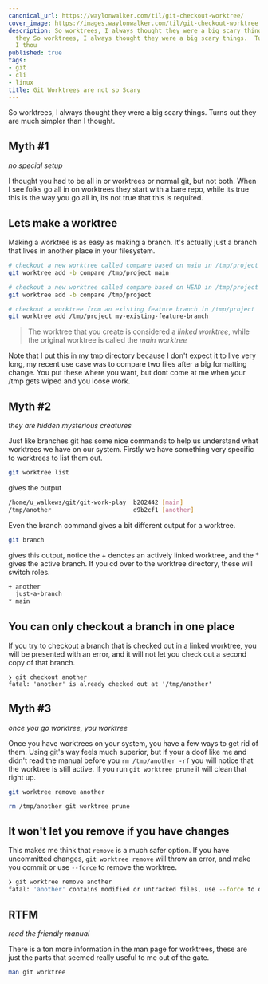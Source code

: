 ```yaml
---
canonical_url: https://waylonwalker.com/til/git-checkout-worktree/
cover_image: https://images.waylonwalker.com/til/git-checkout-worktree.png
description: So worktrees, I always thought they were a big scary things.  Turns out
  they So worktrees, I always thought they were a big scary things.  Turns out they
  I thou
published: true
tags:
- git
- cli
- linux
title: Git Worktrees are not so Scary
---
```


So worktrees, I always thought they were a big scary things.  Turns out they are much simpler than I thought.

## Myth #1
_no special setup_

I thought you had to be all in or worktrees or normal git, but not both.  When I see folks go all in on worktrees they start with a bare repo, while its true this is the way you go all in, its not true that this is required.

## Lets make a worktree

Making a worktree is as easy as making a branch.  It's actually just a branch that lives in another place in your filesystem.

``` bash
# checkout a new worktree called compare based on main in /tmp/project
git worktree add -b compare /tmp/project main

# checkout a new worktree called compare based on HEAD in /tmp/project
git worktree add -b compare /tmp/project

# checkout a worktree from an existing feature branch in /tmp/project
git worktree add /tmp/project my-existing-feature-branch
```

> The worktree that you create is considered a _linked worktree_, while the
> original worktree is called the _main worktree_

Note that I put this in my tmp directory because I don't expect it to live very long, my recent use case was to compare two files after a big formatting change.  You put these where you want, but dont come at me when your /tmp gets wiped and you loose work.

 ## Myth #2
 _they are hidden mysterious creatures_

Just like branches git has some nice commands to help us understand what worktrees we have on our system.  Firstly we have something very specific to worktrees to list them out.

``` bash
git worktree list
```

gives the output

``` bash
/home/u_walkews/git/git-work-play  b202442 [main]
/tmp/another                       d9b2cf1 [another]
```

Even the branch command gives a bit different output for a worktree.

``` bash
git branch
```

gives this output, notice the + denotes an actively linked worktree, and the * gives the active branch.  If you cd over to the worktree directory, these will switch roles.

``` bash
+ another
  just-a-branch
* main
```

## You can only checkout a branch in one place

If you try to checkout a branch that is checked out in a linked worktree, you will be presented with an error, and it will not let you check out a second copy of that branch.

```
❯ git checkout another
fatal: 'another' is already checked out at '/tmp/another'
```

## Myth #3
_once you go worktree, you worktree_

Once you have worktrees on your system, you have a few ways to get rid of them. Using git's way feels much superior, but if your a doof like me and didn't read the manual before you `rm /tmp/another -rf` you will notice that the worktree is still active.  If you run `git worktree prune` it will clean that right up.

``` bash
git worktree remove another

rm /tmp/another git worktree prune
```

## It won't let you remove if you have changes

This makes me think that `remove` is a much safer option.  If you have uncommitted changes, `git worktree remove` will throw an error, and make you commit or use `--force` to remove the worktree.

``` bash
❯ git worktree remove another
fatal: 'another' contains modified or untracked files, use --force to delete it
```

## RTFM
_read the friendly manual_

There is a ton more information in the man page for worktrees, these are just the parts that seemed really useful to me out of the gate.

``` bash
man git worktree
```